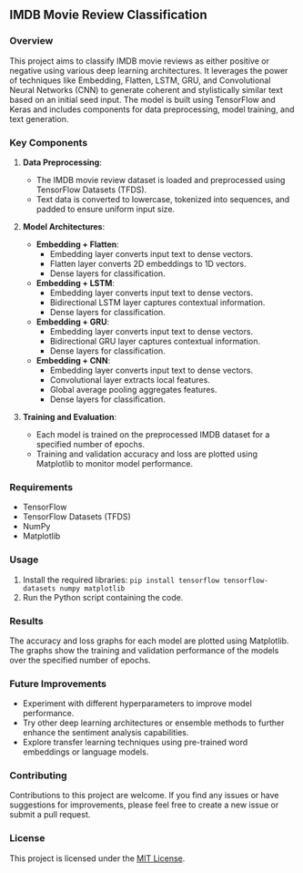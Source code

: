 ## IMDB Movie Review Classification

### Overview

This project aims to classify IMDB movie reviews as either positive or negative using various deep learning architectures. It leverages the power of techniques like Embedding, Flatten, LSTM, GRU, and Convolutional Neural Networks (CNN) to generate coherent and stylistically similar text based on an initial seed input. The model is built using TensorFlow and Keras and includes components for data preprocessing, model training, and text generation.

### Key Components

1. **Data Preprocessing**:
   - The IMDB movie review dataset is loaded and preprocessed using TensorFlow Datasets (TFDS).
   - Text data is converted to lowercase, tokenized into sequences, and padded to ensure uniform input size.

2. **Model Architectures**:
   - **Embedding + Flatten**:
     - Embedding layer converts input text to dense vectors.
     - Flatten layer converts 2D embeddings to 1D vectors.
     - Dense layers for classification.
   - **Embedding + LSTM**:
     - Embedding layer converts input text to dense vectors.
     - Bidirectional LSTM layer captures contextual information.
     - Dense layers for classification.
   - **Embedding + GRU**:
     - Embedding layer converts input text to dense vectors.
     - Bidirectional GRU layer captures contextual information.
     - Dense layers for classification.
   - **Embedding + CNN**:
     - Embedding layer converts input text to dense vectors.
     - Convolutional layer extracts local features.
     - Global average pooling aggregates features.
     - Dense layers for classification.

3. **Training and Evaluation**:
   - Each model is trained on the preprocessed IMDB dataset for a specified number of epochs.
   - Training and validation accuracy and loss are plotted using Matplotlib to monitor model performance.

### Requirements

- TensorFlow
- TensorFlow Datasets (TFDS)
- NumPy
- Matplotlib

### Usage

1. Install the required libraries: `pip install tensorflow tensorflow-datasets numpy matplotlib`
2. Run the Python script containing the code.

### Results

The accuracy and loss graphs for each model are plotted using Matplotlib. The graphs show the training and validation performance of the models over the specified number of epochs.

### Future Improvements

- Experiment with different hyperparameters to improve model performance.
- Try other deep learning architectures or ensemble methods to further enhance the sentiment analysis capabilities.
- Explore transfer learning techniques using pre-trained word embeddings or language models.

### Contributing

Contributions to this project are welcome. If you find any issues or have suggestions for improvements, please feel free to create a new issue or submit a pull request.

### License

This project is licensed under the [MIT License](LICENSE).
